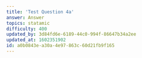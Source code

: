 ```yaml
---
title: 'Test Question 4a'
answer: Answer
topics: statamic
difficulty: 400
updated_by: 3d84fd6e-6189-44c0-994f-86647b34a2ee
updated_at: 1602351902
id: a0b0843e-a30a-4e97-863c-60d21fb9f165
---
```

